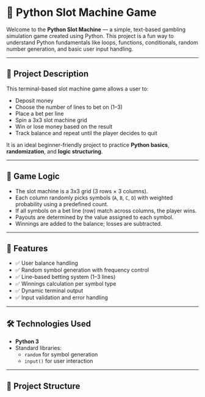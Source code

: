 # 🎰 Python Slot Machine Game

Welcome to the **Python Slot Machine** — a simple, text-based gambling simulation game created using Python. This project is a fun way to understand Python fundamentals like loops, functions, conditionals, random number generation, and basic user input handling.

---

## 📌 Project Description

This terminal-based slot machine game allows a user to:

- Deposit money
- Choose the number of lines to bet on (1–3)
- Place a bet per line
- Spin a 3x3 slot machine grid
- Win or lose money based on the result
- Track balance and repeat until the player decides to quit

It is an ideal beginner-friendly project to practice **Python basics**, **randomization**, and **logic structuring**.

---

## 🧠 Game Logic

- The slot machine is a 3x3 grid (3 rows × 3 columns).
- Each column randomly picks symbols (`A`, `B`, `C`, `D`) with weighted probability using a predefined count.
- If all symbols on a bet line (row) match across columns, the player wins.
- Payouts are determined by the value assigned to each symbol.
- Winnings are added to the balance; losses are subtracted.

---

## 🚀 Features

- ✅ User balance handling
- ✅ Random symbol generation with frequency control
- ✅ Line-based betting system (1–3 lines)
- ✅ Winnings calculation per symbol type
- ✅ Dynamic terminal output
- ✅ Input validation and error handling

---

## 🛠️ Technologies Used

- **Python 3**
- Standard libraries:
  - `random` for symbol generation
  - `input()` for user interaction

---

## 📂 Project Structure

